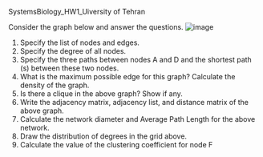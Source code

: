 SystemsBiology_HW1_Uiversity of Tehran

Consider the graph below and answer the questions.
![image](https://github.com/1Neda1/SystemsBiology_HW1/assets/107118340/3aeb6f09-8fca-4a35-8150-c570e49d2561)
1. Specify the list of nodes and edges.
2. Specify the degree of all nodes.
3. Specify the three paths between nodes A and D and the shortest path (s) between these two nodes.
4. What is the maximum possible edge for this graph? Calculate the density of the graph.
5. Is there a clique in the above graph? Show if any.
6. Write the adjacency matrix, adjacency list, and distance matrix of the above graph.
7. Calculate the network diameter and Average Path Length for the above network.
8. Draw the distribution of degrees in the grid above.
9. Calculate the value of the clustering coefficient for node F

